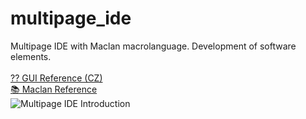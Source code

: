 # multipage_ide
Multipage IDE with Maclan macrolanguage. Development of software elements.
<br>
<br>
[?? GUI Reference (CZ)](https://multipage-software.github.io/multipage_books/)<br>
[📚 Maclan Reference](https://multipage-software.github.io/maclan_reference_old/)<br>
![Multipage IDE Introduction](assets/multipage_ide_intro.gif)